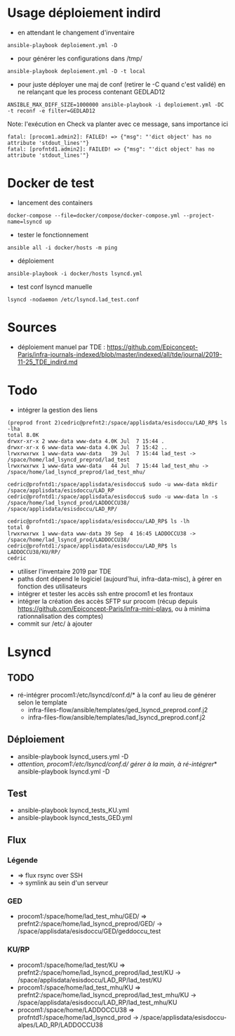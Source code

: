 # Usage déploiement indird

* en attendant le changement d'inventaire
```
ansible-playbook deploiement.yml -D
```

* pour générer les configurations dans /tmp/
```
ansible-playbook deploiement.yml -D -t local
```

* pour juste déployer une maj de conf (retirer le -C quand c'est validé) en ne relançant que les process contenant GEDLAD12
```
ANSIBLE_MAX_DIFF_SIZE=1000000 ansible-playbook -i deploiement.yml -DC -t reconf -e filter=GEDLAD12
```

Note: l'exécution en Check va planter avec ce message, sans importance ici
```
fatal: [procom1.admin2]: FAILED! => {"msg": "'dict object' has no attribute 'stdout_lines'"}
fatal: [profntd1.admin2]: FAILED! => {"msg": "'dict object' has no attribute 'stdout_lines'"}
```

# Docker de test

* lancement des containers
```
docker-compose --file=docker/compose/docker-compose.yml --project-name=lsyncd up
```

* tester le fonctionnement
```
ansible all -i docker/hosts -m ping
```

* déploiement 
```
ansible-playbook -i docker/hosts lsyncd.yml
```

* test conf lsyncd manuelle
```
lsyncd -nodaemon /etc/lsyncd.lad_test.conf
```

# Sources

* déploiement manuel par TDE : https://github.com/Epiconcept-Paris/infra-journals-indexed/blob/master/indexed/all/tde/journal/2019-11-25_TDE_indird.md

# Todo

* intégrer la gestion des liens
```
(preprod front 2)cedric@prefnt2:/space/applisdata/esisdoccu/LAD_RP$ ls -lha
total 8.0K
drwxr-xr-x 2 www-data www-data 4.0K Jul  7 15:44 .
drwxr-xr-x 6 www-data www-data 4.0K Jul  7 15:42 ..
lrwxrwxrwx 1 www-data www-data   39 Jul  7 15:44 lad_test -> /space/home/lad_lsyncd_preprod/lad_test
lrwxrwxrwx 1 www-data www-data   44 Jul  7 15:44 lad_test_mhu -> /space/home/lad_lsyncd_preprod/lad_test_mhu/

cedric@profntd1:/space/applisdata/esisdoccu$ sudo -u www-data mkdir /space/applisdata/esisdoccu/LAD_RP
cedric@profntd1:/space/applisdata/esisdoccu$ sudo -u www-data ln -s /space/home/lad_lsyncd_prod/LADDOCCU38/ /space/applisdata/esisdoccu/LAD_RP/

cedric@profntd1:/space/applisdata/esisdoccu/LAD_RP$ ls -lh
total 0
lrwxrwxrwx 1 www-data www-data 39 Sep  4 16:45 LADDOCCU38 -> /space/home/lad_lsyncd_prod/LADDOCCU38/
cedric@profntd1:/space/applisdata/esisdoccu/LAD_RP$ ls LADDOCCU38/KU/RP/
cedric
```

* utiliser l'inventaire 2019 par TDE
* paths dont dépend le logiciel (aujourd'hui, infra-data-misc), à gérer en fonction des utilisateurs
* intégrer et tester les accès ssh entre procom1 et les frontaux
* intégrer la création des accès SFTP sur procom (récup depuis https://github.com/Epiconcept-Paris/infra-mini-plays, ou à minima rationnalisation des comptes)
* commit sur /etc/ à ajouter

# Lsyncd

## TODO

* ré-intégrer procom1:/etc/lsyncd/conf.d/* à la conf au lieu de générer selon le template
  * infra-files-flow/ansible/templates/ged_lsyncd_preprod.conf.j2
  * infra-files-flow/ansible/templates/lad_lsyncd_preprod.conf.j2

## Déploiement

* ansible-playbook lsyncd_users.yml -D
* **attention, procom1:/etc/lsyncd/conf.d/* gérer à la main, à ré-intégrer** ansible-playbook lsyncd.yml -D

## Test

* ansible-playbook lsyncd_tests_KU.yml 
* ansible-playbook lsyncd_tests_GED.yml 

## Flux

### Légende

* => flux rsync over SSH
* -> symlink au sein d'un serveur

### GED

* procom1:/space/home/lad_test_mhu/GED/ => prefnt2:/space/home/lad_lsyncd_preprod/GED/ -> /space/applisdata/esisdoccu/GED/geddoccu_test

### KU/RP

* procom1:/space/home/lad_test/KU 		=> prefnt2:/space/home/lad_lsyncd_preprod/lad_test/KU 		-> /space/applisdata/esisdoccu/LAD_RP/lad_test/KU
* procom1:/space/home/lad_test_mhu/KU 	=> prefnt2:/space/home/lad_lsyncd_preprod/lad_test_mhu/KU 	-> /space/applisdata/esisdoccu/LAD_RP/lad_test_mhu/KU
* procom1:/space/home/LADDOCCU38 		=> profntd1:/space/home/lad_lsyncd_prod 					-> /space/applisdata/esisdoccu-alpes/LAD_RP/LADDOCCU38
